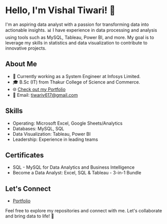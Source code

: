 # Hello, I'm Vishal Tiwari! 👋

I'm an aspiring data analyst with a passion for transforming data into actionable insights. 📊 I have experience in data processing and analysis using tools such as MySQL, Tableau, Power BI, and more. My goal is to leverage my skills in statistics and data visualization to contribute to innovative projects.

## About Me
- 💼 Currently working as a System Engineer at Infosys Limited.
- 🎓 B.Sc (IT) from Thakur College of Science and Commerce.
- 🌐 [Check out my Portfolio](https://vishaltiwari1.github.io/Portfolio/)
- 📧 Email: tiwariv617@gmail.com

## Skills
- Operating: Microsoft Excel, Google Sheets/Analytics
- Databases: MySQL, SQL
- Data Visualization: Tableau, Power BI
- Leadership: Experience in leading teams

## Certificates
- SQL - MySQL for Data Analytics and Business Intelligence
- Become a Data Analyst: Excel, SQL & Tableau - 3-in-1 Bundle

## Let's Connect
- [Portfolio](https://vishaltiwari1.github.io/Portfolio/)

Feel free to explore my repositories and connect with me. Let's collaborate and bring data to life! 🚀

<!---
vishaltiwari1/vishaltiwari1 is a ✨ special ✨ repository because its `README.md` (this file) appears on your GitHub profile.
You can click the Preview link to take a look at your changes.
--->
